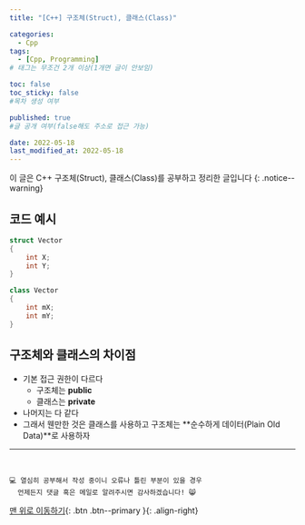 ```yaml
---
title: "[C++] 구조체(Struct), 클래스(Class)" 

categories:
  - Cpp
tags:
  - [Cpp, Programming]
# 태그는 무조건 2개 이상(1개면 글이 안보임)

toc: false
toc_sticky: false
#목차 생성 여부

published: true
#글 공개 여부(false해도 주소로 접근 가능)

date: 2022-05-18
last_modified_at: 2022-05-18
---
```


이 글은 C++ 구조체(Struct), 클래스(Class)를 공부하고 정리한 글입니다
{: .notice--warning}

## 코드 예시
```cpp
struct Vector
{
    int X;
    int Y;
}

class Vector
{
    int mX;
    int mY;
}
```

## 구조체와 클래스의 차이점
- 기본 접근 권한이 다르다
  - 구조체는 **public**
  - 클래스는 **private**
- 나머지는 다 같다
- 그래서 웬만한 것은 클래스를 사용하고 구조체는 **순수하게 데이터(Plain Old Data)**로 사용하자

***
<br>

    💻 열심히 공부해서 작성 중이니 오류나 틀린 부분이 있을 경우 
      언제든지 댓글 혹은 메일로 알려주시면 감사하겠습니다! 😸

[맨 위로 이동하기](#){: .btn .btn--primary }{: .align-right}
